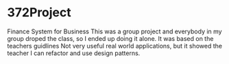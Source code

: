 # 372Project
Finance System for Business
This was a group project and everybody in my group droped the class, so I ended up doing it alone. It was based on the teachers guidlines
Not very useful real world applications, but it showed the teacher I can refactor and use design patterns.
